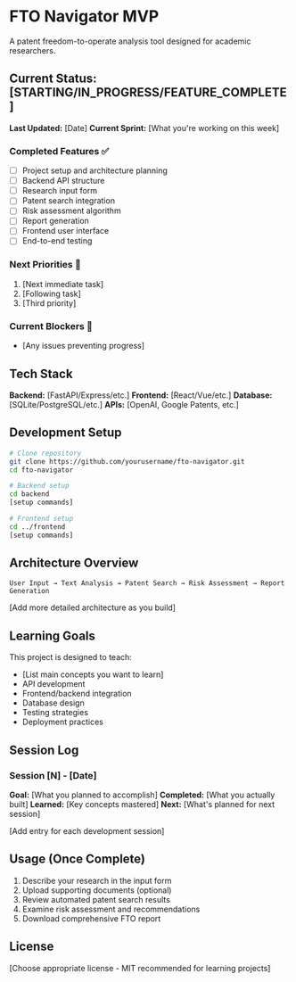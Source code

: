 # FTO Navigator MVP

A patent freedom-to-operate analysis tool designed for academic researchers.

## Current Status: [STARTING/IN_PROGRESS/FEATURE_COMPLETE]

**Last Updated:** [Date]
**Current Sprint:** [What you're working on this week]

### Completed Features ✅
- [ ] Project setup and architecture planning
- [ ] Backend API structure
- [ ] Research input form
- [ ] Patent search integration
- [ ] Risk assessment algorithm
- [ ] Report generation
- [ ] Frontend user interface
- [ ] End-to-end testing

### Next Priorities 🎯
1. [Next immediate task]
2. [Following task]
3. [Third priority]

### Current Blockers 🚫
- [Any issues preventing progress]

## Tech Stack

**Backend:** [FastAPI/Express/etc.]
**Frontend:** [React/Vue/etc.]
**Database:** [SQLite/PostgreSQL/etc.]
**APIs:** [OpenAI, Google Patents, etc.]

## Development Setup

```bash
# Clone repository
git clone https://github.com/yourusername/fto-navigator.git
cd fto-navigator

# Backend setup
cd backend
[setup commands]

# Frontend setup
cd ../frontend
[setup commands]
```

## Architecture Overview

```
User Input → Text Analysis → Patent Search → Risk Assessment → Report Generation
```

[Add more detailed architecture as you build]

## Learning Goals

This project is designed to teach:
- [List main concepts you want to learn]
- API development
- Frontend/backend integration
- Database design
- Testing strategies
- Deployment practices

## Session Log

### Session [N] - [Date]
**Goal:** [What you planned to accomplish]
**Completed:** [What you actually built]
**Learned:** [Key concepts mastered]
**Next:** [What's planned for next session]

[Add entry for each development session]

## Usage (Once Complete)

1. Describe your research in the input form
2. Upload supporting documents (optional)
3. Review automated patent search results
4. Examine risk assessment and recommendations
5. Download comprehensive FTO report

## License

[Choose appropriate license - MIT recommended for learning projects]